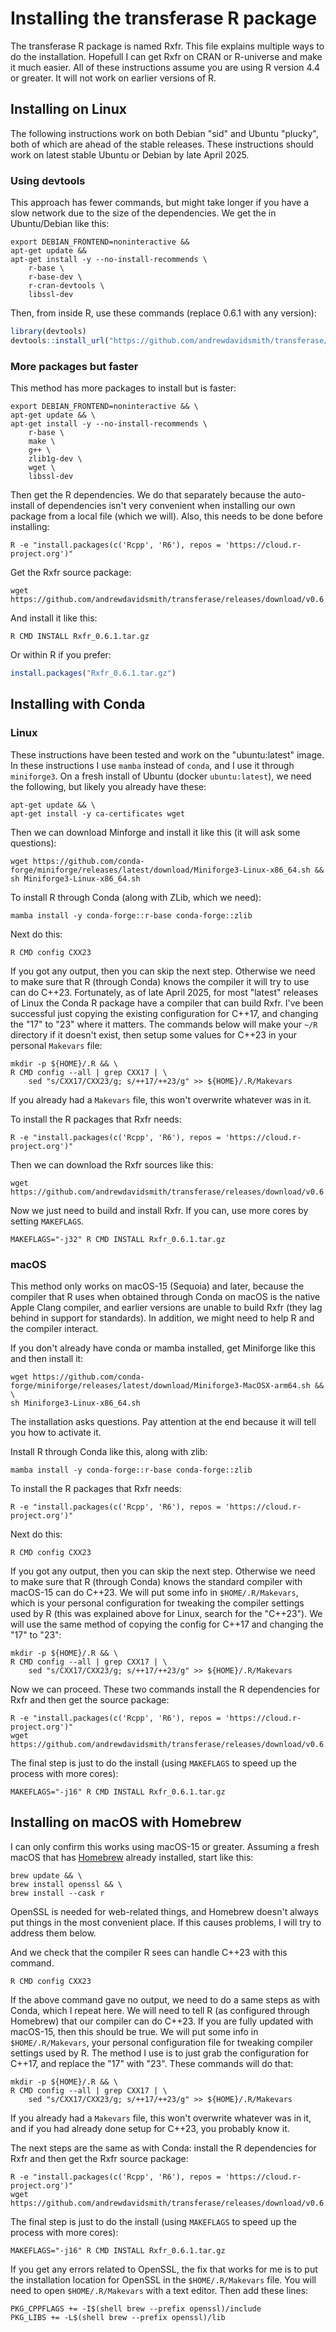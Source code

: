 # Installing the transferase R package

The transferase R package is named Rxfr. This file explains multiple ways to
do the installation. Hopefull I can get Rxfr on CRAN or R-universe and make it
much easier. All of these instructions assume you are using R version 4.4 or
greater. It will not work on earlier versions of R.

## Installing on Linux

The following instructions work on both Debian "sid" and Ubuntu "plucky", both
of which are ahead of the stable releases. These instructions should work on
latest stable Ubuntu or Debian by late April 2025.

### Using devtools

This approach has fewer commands, but might take longer if you have a slow
network due to the size of the dependencies. We get the in Ubuntu/Debian like
this:

```console
export DEBIAN_FRONTEND=noninteractive &&
apt-get update &&
apt-get install -y --no-install-recommends \
    r-base \
    r-base-dev \
    r-cran-devtools \
    libssl-dev
```

Then, from inside R, use these commands (replace 0.6.1 with any version):

```R
library(devtools)
devtools::install_url("https://github.com/andrewdavidsmith/transferase/releases/download/v0.6.1/Rxfr_0.6.1.tar.gz")
```

### More packages but faster

This method has more packages to install but is faster:

```console
export DEBIAN_FRONTEND=noninteractive && \
apt-get update && \
apt-get install -y --no-install-recommends \
    r-base \
    make \
    g++ \
    zlib1g-dev \
    wget \
    libssl-dev
```

Then get the R dependencies. We do that separately because the auto-install of
dependencies isn't very convenient when installing our own package from a
local file (which we will). Also, this needs to be done before installing:

```console
R -e "install.packages(c('Rcpp', 'R6'), repos = 'https://cloud.r-project.org')"
```

Get the Rxfr source package:

```console
wget https://github.com/andrewdavidsmith/transferase/releases/download/v0.6.1/Rxfr_0.6.1.tar.gz
```

And install it like this:

```console
R CMD INSTALL Rxfr_0.6.1.tar.gz
```

Or within R if you prefer:

```R
install.packages("Rxfr_0.6.1.tar.gz")
```

## Installing with Conda

### Linux

These instructions have been tested and work on the "ubuntu:latest" image. In
these instructions I use `mamba` instead of `conda`, and I use it through
`miniforge3`. On a fresh install of Ubuntu (docker `ubuntu:latest`), we need
the following, but likely you already have these:

```console
apt-get update && \
apt-get install -y ca-certificates wget
```

Then we can download Minforge and install it like this (it will ask some questions):

```console
wget https://github.com/conda-forge/miniforge/releases/latest/download/Miniforge3-Linux-x86_64.sh &&
sh Miniforge3-Linux-x86_64.sh
```

To install R through Conda (along with ZLib, which we need):

```console
mamba install -y conda-forge::r-base conda-forge::zlib
```

Next do this:

```console
R CMD config CXX23
```

If you got any output, then you can skip the next step. Otherwise we need to
make sure that R (through Conda) knows the compiler it will try to use can do
C++23. Fortunately, as of late April 2025, for most "latest" releases of Linux
the Conda R package have a compiler that can build Rxfr. I've been successful
just copying the existing configuration for C++17, and changing the "17" to
"23" where it matters. The commands below will make your `~/R` directory if it
doesn't exist, then setup some values for C++23 in your personal `Makevars`
file:

```console
mkdir -p ${HOME}/.R && \
R CMD config --all | grep CXX17 | \
    sed "s/CXX17/CXX23/g; s/++17/++23/g" >> ${HOME}/.R/Makevars
```

If you already had a `Makevars` file, this won't overwrite whatever was in it.

To install the R packages that Rxfr needs:

```console
R -e "install.packages(c('Rcpp', 'R6'), repos = 'https://cloud.r-project.org')"
```

Then we can download the Rxfr sources like this:

```console
wget https://github.com/andrewdavidsmith/transferase/releases/download/v0.6.1/Rxfr_0.6.1.tar.gz
```

Now we just need to build and install Rxfr. If you can, use more cores by
setting `MAKEFLAGS`.

```console
MAKEFLAGS="-j32" R CMD INSTALL Rxfr_0.6.1.tar.gz
```

### macOS

This method only works on macOS-15 (Sequoia) and later, because the compiler
that R uses when obtained through Conda on macOS is the native Apple Clang
compiler, and earlier versions are unable to build Rxfr (they lag behind in
support for standards). In addition, we might need to help R and the compiler
interact.

If you don't already have conda or mamba installed, get Miniforge like this
and then install it:

```console
wget https://github.com/conda-forge/miniforge/releases/latest/download/Miniforge3-MacOSX-arm64.sh && \
sh Miniforge3-Linux-x86_64.sh
```

The installation asks questions. Pay attention at the end because it will tell
you how to activate it.

Install R through Conda like this, along with zlib:

```console
mamba install -y conda-forge::r-base conda-forge::zlib
```

To install the R packages that Rxfr needs:

```console
R -e "install.packages(c('Rcpp', 'R6'), repos = 'https://cloud.r-project.org')"
```

Next do this:

```console
R CMD config CXX23
```

If you got any output, then you can skip the next step. Otherwise we need to
make sure that R (through Conda) knows the standard compiler with macOS-15 can
do C++23. We will put some info in `$HOME/.R/Makevars`, which is your personal
configuration for tweaking the compiler settings used by R (this was explained
above for Linux, search for the "C++23"). We will use the same method of
copying the config for C++17 and changing the "17" to "23":

```console
mkdir -p ${HOME}/.R && \
R CMD config --all | grep CXX17 | \
    sed "s/CXX17/CXX23/g; s/++17/++23/g" >> ${HOME}/.R/Makevars
```

Now we can proceed. These two commands install the R dependencies for Rxfr and
then get the source package:

```console
R -e "install.packages(c('Rcpp', 'R6'), repos = 'https://cloud.r-project.org')"
wget https://github.com/andrewdavidsmith/transferase/releases/download/v0.6.1/Rxfr_0.6.1.tar.gz
```

The final step is just to do the install (using `MAKEFLAGS` to speed up the
process with more cores):

```console
MAKEFLAGS="-j16" R CMD INSTALL Rxfr_0.6.1.tar.gz
```

## Installing on macOS with Homebrew

I can only confirm this works using macOS-15 or greater. Assuming a fresh
macOS that has [Homebrew](https://brew.sh) already installed, start like this:

```console
brew update && \
brew install openssl && \
brew install --cask r
```

OpenSSL is needed for web-related things, and Homebrew doesn't always put
things in the most convenient place. If this causes problems, I will try to
address them below.

And we check that the compiler R sees can handle C++23 with this command.

```console
R CMD config CXX23
```

If the above command gave no output, we need to do a same steps as with Conda,
which I repeat here. We will need to tell R (as configured through Homebrew)
that our compiler can do C++23. If you are fully updated with macOS-15, then
this should be true. We will put some info in `$HOME/.R/Makevars`, your
personal configuration file for tweaking compiler settings used by R.  The
method I use is to just grab the configuration for C++17, and replace the "17"
with "23". These commands will do that:

```console
mkdir -p ${HOME}/.R && \
R CMD config --all | grep CXX17 | \
    sed "s/CXX17/CXX23/g; s/++17/++23/g" >> ${HOME}/.R/Makevars
```

If you already had a `Makevars` file, this won't overwrite whatever was in it,
and if you had already done setup for C++23, you probably know it.

The next steps are the same as with Conda: install the R dependencies for Rxfr
and then get the Rxfr source package:

```console
R -e "install.packages(c('Rcpp', 'R6'), repos = 'https://cloud.r-project.org')"
wget https://github.com/andrewdavidsmith/transferase/releases/download/v0.6.1/Rxfr_0.6.1.tar.gz
```

The final step is just to do the install (using `MAKEFLAGS` to speed up the
process with more cores):

```console
MAKEFLAGS="-j16" R CMD INSTALL Rxfr_0.6.1.tar.gz
```

If you get any errors related to OpenSSL, the fix that works for me is to put
the installation location for OpenSSL in the `$HOME/.R/Makevars` file. You
will need to open `$HOME/.R/Makevars` with a text editor. Then add these
lines:

```console
PKG_CPPFLAGS += -I$(shell brew --prefix openssl)/include
PKG_LIBS += -L$(shell brew --prefix openssl)/lib
```
